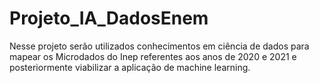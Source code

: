 # Projeto_IA_DadosEnem
Nesse projeto serão utilizados conhecimentos em ciência de dados para mapear os Microdados do Inep referentes aos anos de 2020 e 2021 e posteriormente viabilizar a aplicação de machine learning. 

